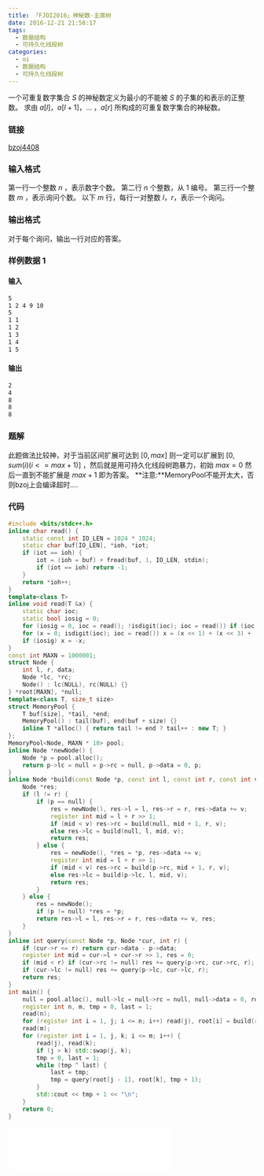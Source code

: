 ```yaml
---
title: 「FJOI2016」神秘数-主席树
date: 2016-12-21 21:58:17
tags:
  - 数据结构
  - 可持久化线段树
categories:
  - oi
  - 数据结构
  - 可持久化线段树
---
```

一个可重复数字集合 $S$ 的神秘数定义为最小的不能被 $S$ 的子集的和表示的正整数。
求由 $a[l]$，$a[l+1]$，… ，$a[r]$ 所构成的可重复数字集合的神秘数。
<!-- more -->
### 链接
[bzoj4408](http://www.lydsy.com/JudgeOnline/problem.php?id=4408)
### 输入格式
第一行一个整数 $n$ ，表示数字个数。
第二行 $n$ 个整数，从 $1$ 编号。
第三行一个整数 $m$ ，表示询问个数。
以下 $m$ 行，每行一对整数 $l$，$r$，表示一个询问。
### 输出格式
对于每个询问，输出一行对应的答案。
### 样例数据 1
#### 输入
``` bash
5
1 2 4 9 10
5
1 1
1 2
1 3
1 4
1 5
```
#### 输出
``` bash
2
4
8
8
8
```
### 题解
此题做法比较神，对于当前区间扩展可达到 $[0,max]$ 则一定可以扩展到 $[0,sum(i)(i<=max+1)]$ ，然后就是用可持久化线段树跑暴力，初始 $max=0$ 然后一直到不能扩展是 $max+1$ 即为答案。
**注意:**MemoryPool不能开太大，否则bzoj上会编译超时....
### 代码
``` cpp
#include <bits/stdc++.h>
inline char read() {
    static const int IO_LEN = 1024 * 1024;
    static char buf[IO_LEN], *ioh, *iot;
    if (iot == ioh) {
        iot = (ioh = buf) + fread(buf, 1, IO_LEN, stdin);
        if (iot == ioh) return -1;
    }
    return *ioh++;
}
template<class T>
inline void read(T &x) {
    static char ioc;
    static bool iosig = 0;
    for (iosig = 0, ioc = read(); !isdigit(ioc); ioc = read()) if (ioc == '-') iosig = 1;
    for (x = 0; isdigit(ioc); ioc = read()) x = (x << 1) + (x << 3) + (ioc ^ '0');
    if (iosig) x = -x;
}
const int MAXN = 1000001;
struct Node {
    int l, r, data;
    Node *lc, *rc;
    Node() : lc(NULL), rc(NULL) {}
} *root[MAXN], *null;
template<class T, size_t size>
struct MemoryPool {
    T buf[size], *tail, *end;
    MemoryPool() : tail(buf), end(buf + size) {}
    inline T *alloc() { return tail != end ? tail++ : new T; }
};
MemoryPool<Node, MAXN * 10> pool;
inline Node *newNode() {
    Node *p = pool.alloc();
    return p->lc = null = p->rc = null, p->data = 0, p;
}
inline Node *build(const Node *p, const int l, const int r, const int v) {
    Node *res;
    if (l != r) {
        if (p == null) {
            res = newNode(), res->l = l, res->r = r, res->data += v;
            register int mid = l + r >> 1;
            if (mid < v) res->rc = build(null, mid + 1, r, v);
            else res->lc = build(null, l, mid, v);
            return res;
        } else {
            res = newNode(), *res = *p, res->data += v;
            register int mid = l + r >> 1;
            if (mid < v) res->rc = build(p->rc, mid + 1, r, v);
            else res->lc = build(p->lc, l, mid, v);
            return res;
        }
    } else {
        res = newNode();
        if (p != null) *res = *p;
        return res->l = l, res->r = r, res->data += v, res;
    }
}
inline int query(const Node *p, Node *cur, int r) {
    if (cur->r <= r) return cur->data - p->data;
    register int mid = cur->l + cur->r >> 1, res = 0;
    if (mid < r) if (cur->rc != null) res += query(p->rc, cur->rc, r);
    if (cur->lc != null) res += query(p->lc, cur->lc, r);
    return res;
}
int main() {
    null = pool.alloc(), null->lc = null->rc = null, null->data = 0, root[0] = newNode(), root[0]->l = 0, root[0]->r = 1000000001, root[0]->data = 0;
    register int n, m, tmp = 0, last = 1;
    read(n);
    for (register int i = 1, j; i <= n; i++) read(j), root[i] = build(root[i - 1], 0, root[i - 1]->r, j);
    read(m);
    for (register int i = 1, j, k; i <= m; i++) {
        read(j), read(k);
        if (j > k) std::swap(j, k);
        tmp = 0, last = 1;
        while (tmp ^ last) {
            last = tmp;
            tmp = query(root[j - 1], root[k], tmp + 1);
        }
        std::cout << tmp + 1 << "\n";
    }
    return 0;
}
```
<iframe frameborder="no" border="0" marginwidth="0" marginheight="0" width=330 height=86 src="//music.163.com/outchain/player?type=2&id=29449258&auto=1&height=66"></iframe>